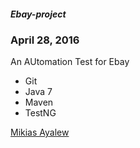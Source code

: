 ##### Ebay-project

### April 28, 2016

An AUtomation Test for Ebay 

* Git 
* Java 7
* Maven
* TestNG

[Mikias Ayalew](http://sqasolution.com)

